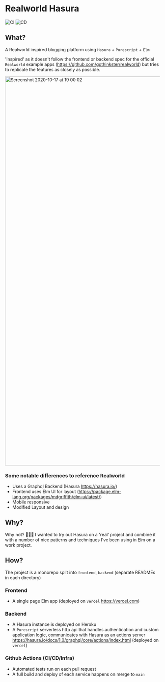 # Realworld Hasura

![CI](https://github.com/andrewMacmurray/realworld-hasura/workflows/CI/badge.svg) ![CD](https://github.com/andrewMacmurray/realworld-hasura/workflows/CD/badge.svg)

## What?

A Realworld inspired blogging platform using `Hasura` + `Purescript` + `Elm`

'Inspired' as it doesn't follow the frontend or backend spec for the official `Realworld` example apps (https://github.com/gothinkster/realworld) but tries to replicate the features as closely as possible.

<img width="1265" alt="Screenshot 2020-10-17 at 19 00 02" src="https://user-images.githubusercontent.com/14013616/96349987-0092ba00-10ab-11eb-8355-c50ddd28e94c.png">

### Some notable differences to reference Realworld

- Uses a Graphql Backend (Hasura https://hasura.io/)
- Frontend uses Elm UI for layout (https://package.elm-lang.org/packages/mdgriffith/elm-ui/latest/)
- Mobile responsive
- Modified Layout and design

## Why?

Why not? 🤷‍♀️🐲 I wanted to try out Hasura on a 'real' project and combine it with a number of nice patterns and techniques I've been using in Elm on a work project.

## How?

The project is a monorepo split into `frontend`, `backend` (separate READMEs in each directory)

### Frontend

- A single page Elm app (deployed on `vercel` https://vercel.com)

### Backend

- A Hasura instance is deployed on Heroku
- A `Purescript` serverless http api that handles authentication and custom application logic, communicates with Hasura as an actions server https://hasura.io/docs/1.0/graphql/core/actions/index.html (deployed on `vercel`)

### Github Actions (CI/CD/Infra)

- Automated tests run on each pull request
- A full build and deploy of each service happens on merge to `main`
